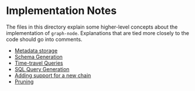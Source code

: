 # Implementation Notes

The files in this directory explain some higher-level concepts about the
implementation of `graph-node`. Explanations that are tied more closely to
the code should go into comments.

* [Metadata storage](./metadata.md)
* [Schema Generation](./schema-generation.md)
* [Time-travel Queries](./time-travel.md)
* [SQL Query Generation](./sql-query-generation.md)
* [Adding support for a new chain](./add-chain.md)
* [Pruning](./pruning.md)

